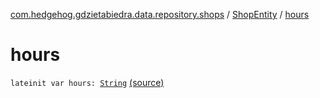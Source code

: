 [com.hedgehog.gdzietabiedra.data.repository.shops](../index.md) / [ShopEntity](index.md) / [hours](./hours.md)

# hours

`lateinit var hours: `[`String`](https://kotlinlang.org/api/latest/jvm/stdlib/kotlin/-string/index.html) [(source)](https://github.com/asvid/GdzieTaBiedra/tree/master/app/src/main/java/com/hedgehog/gdzietabiedra/data/repository/shops/ShopEntity.kt#L27)